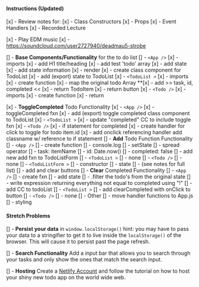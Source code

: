 #### Instructions (Updated)

[x] - Review notes for:
  [x] - Class Constructors
  [x] - Props
  [x] - Event Handlers
  [x] - Recorded Lecture

[x] - Play EDM music
  [x] - https://soundcloud.com/user2727940/deadmau5-strobe

[] - **Base Components/Functionality** for the to do list
  [] - `<App />`
    [x] - imports
    [x] - add H1 title/heading
    [x] - add test 'todo' array
    [x] - add state
      [x] - add state information
    [x] - render
      [x] - create class component for TodoList
      [x] - add (export) state to TodoList
  [x] - `<TodoList >`
    [x] - imports
    [x] - create function
      [x] - map the original todo Array
        **[x] - add >> task, id, completed << 
      [x] - return TodoItem
      [x] - return button
  [x] - `<Todo />` 
    [x] - imports 
    [x] - create function 
      [x] - return 

[x] - **ToggleCompleted** Todo Functionality
  [x] - `<App />`
    [x] - toggleCompleted fxn
    [x] - add (export) toggle completed class component to TodoList
  [x] - `<TodoList >`
    [x] - update "completed" CC to include toggle fxn
  [x] - `<Todo />` 
    [x] - if statement for completed
    [x] - create handler for click to toggle for todo item.id
    [x] - add onclick referencing handler add classname w/ reference to if statement
[] - **Add** Todo Function Functionality
  [] - `<App />`
    [] - create function
    [] - console.log
    [] - setState
      [] - spread operator
      [] - task: itemName
      [] - id: Date.now()
      [] - completed: false
    [] - add new add fxn to TodoListForm
  [] - `<TodoList >`
    [] - none
  [] - `<Todo />` 
    [] - none
  [] - `<TodoListForm >`
    [] - constructor
      [] - state
      [] - (see notes for full list)
      [] - add and clear buttons
[] - **Clear** Completed Functionality
  [] - `<App />`
      [] - create fxn
        [] - add state
        [] - .filter the todo's from the original state
        [] - write expression returning everything not equal to completed using "!"
      [] - add CC to todoList
  [] - `<TodoList >`
    [] - add clearCompleted with onClick to button 
  [] - `<Todo />`
    [] - none
[] - Other
  [] - move handler functions to App.js
  []  - styling



#### Stretch Problems

[] - **Persist your data** in `window.localStorage()` hint: you may have to pass your data to a stringifier to get it to live inside the `localStorage()` of the browser. This will cause it to persist past the page refresh.

[] - **Search Functionality** Add a input bar that allows you to search through your tasks and only show the ones that match the search input.

[] - **Hosting** Create a [Netlify Account](https://www.netlify.com/) and follow the tutorial on how to host your shiny new todo app on the world wide web.
